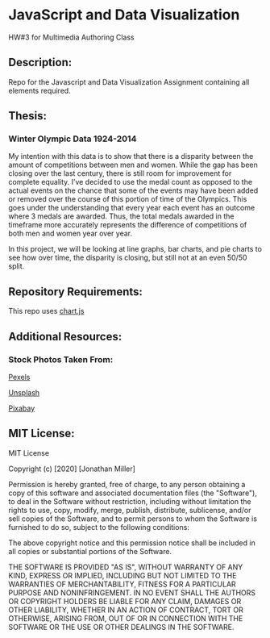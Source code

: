 # JavaScript and Data Visualization
 HW#3 for Multimedia Authoring Class

## Description:
Repo for the Javascript and Data Visualization Assignment containing all elements required.

## Thesis:
### Winter Olympic Data 1924-2014
My intention with this data is to show that there is a disparity between the amount of competitions between men and women. While the gap has been closing over the last century, there is still room for improvement for complete equality. I’ve decided to use the medal count as opposed to the actual events on the chance that some of the events may have been added or removed over the course of this portion of time of the Olympics. This goes under the understanding that every year each event has an outcome where 3 medals are awarded. Thus, the total medals awarded in the timeframe more accurately represents the difference of competitions of both men and women year over year.

In this project, we will be looking at line graphs, bar charts, and pie charts to see how over time, the disparity is closing, but still not at an even 50/50 split. 

## Repository Requirements:
This repo uses [chart.js](https://www.jsdelivr.com/package/npm/chart.js)

## Additional Resources:
### Stock Photos Taken From:
[Pexels](https://www.pexels.com/)

[Unsplash](https://unsplash.com/)

[Pixabay](https://pixabay.com/)

## MIT License:
MIT License

Copyright (c) [2020] [Jonathan Miller]

Permission is hereby granted, free of charge, to any person obtaining a copy
of this software and associated documentation files (the "Software"), to deal
in the Software without restriction, including without limitation the rights
to use, copy, modify, merge, publish, distribute, sublicense, and/or sell
copies of the Software, and to permit persons to whom the Software is
furnished to do so, subject to the following conditions:

The above copyright notice and this permission notice shall be included in all
copies or substantial portions of the Software.

THE SOFTWARE IS PROVIDED "AS IS", WITHOUT WARRANTY OF ANY KIND, EXPRESS OR
IMPLIED, INCLUDING BUT NOT LIMITED TO THE WARRANTIES OF MERCHANTABILITY,
FITNESS FOR A PARTICULAR PURPOSE AND NONINFRINGEMENT. IN NO EVENT SHALL THE
AUTHORS OR COPYRIGHT HOLDERS BE LIABLE FOR ANY CLAIM, DAMAGES OR OTHER
LIABILITY, WHETHER IN AN ACTION OF CONTRACT, TORT OR OTHERWISE, ARISING FROM,
OUT OF OR IN CONNECTION WITH THE SOFTWARE OR THE USE OR OTHER DEALINGS IN THE
SOFTWARE.
